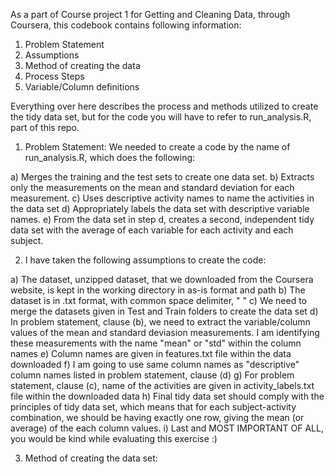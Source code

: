 As a part of Course project 1 for Getting and Cleaning Data, through Coursera, this codebook contains following information: 

1) Problem Statement
2) Assumptions
3) Method of creating the data
4) Process Steps
5) Variable/Column definitions

Everything over here describes the process and methods utilized to create the tidy data set, but for the code you will have to refer to run_analysis.R, part of this repo. 

1) Problem Statement: We needed to create a code by the name of run_analysis.R, which does the following:

a) Merges the training and the test sets to create one data set.
b) Extracts only the measurements on the mean and standard deviation for each measurement. 
c) Uses descriptive activity names to name the activities in the data set
d) Appropriately labels the data set with descriptive variable names. 
e) From the data set in step d, creates a second, independent tidy data set with the average of each variable for each activity and each subject.

2) I have taken the following assumptions to create the code: 

a) The dataset, unzipped dataset, that we downloaded from the Coursera website, is kept in the working directory in as-is format and path
b) The dataset is in .txt format, with common space delimiter, " "
c) We need to merge the datasets given in Test and Train folders to create the data set
d) In problem statement, clause (b), we need to extract the variable/column values of the mean and standard deviasion measurements. I am identifying these measurements with the name "mean" or "std" within the column names
e) Column names are given in features.txt file within the data downloaded
f) I am going to use same column names as "descriptive" column names listed in problem statement, clause (d)
g) For problem statement, clause (c), name of the activities are given in activity_labels.txt file within the downloaded data
h) Final tidy data set should comply with the principles of tidy data set, which means that for each subject-activity combination, we should be having exactly one row, giving the mean (or average) of the each column values. 
i) Last and MOST IMPORTANT OF ALL, you would be kind while evaluating this exercise :)

3) Method of creating the data set: 
